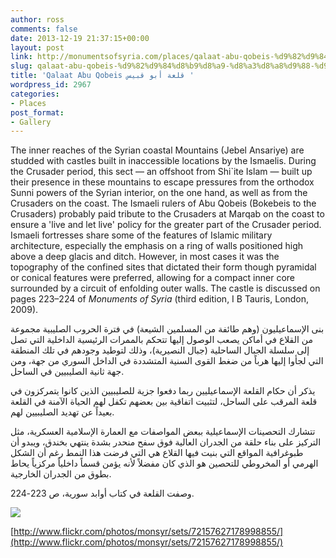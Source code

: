 ```yaml
---
author: ross
comments: false
date: 2013-12-19 21:37:15+00:00
layout: post
link: http://monumentsofsyria.com/places/qalaat-abu-qobeis-%d9%82%d9%84%d8%b9%d8%a9-%d8%a3%d8%a8%d9%88-%d9%82%d8%a8%d9%8a%d8%b3/
slug: qalaat-abu-qobeis-%d9%82%d9%84%d8%b9%d8%a9-%d8%a3%d8%a8%d9%88-%d9%82%d8%a8%d9%8a%d8%b3
title: 'Qalaat Abu Qobeis قلعة أبو قبيس '
wordpress_id: 2967
categories:
- Places
post_format:
- Gallery
---
```


The inner reaches of the Syrian coastal Mountains (Jebel Ansariye) are studded with castles built in inaccessible locations by the Ismaelis. During the Crusader period, this sect — an offshoot from Shi`ite Islam — built up their presence in these mountains to escape pressures from the orthodox Sunni powers of the Syrian interior, on the one hand, as well as from the Crusaders on the coast.
The Ismaeli rulers of Abu Qobeis (Bokebeis to the Crusaders) probably paid tribute to the Crusaders at Marqab on the coast to ensure a 'live and let live' policy for the greater part of the Crusader period.
Ismaeli fortresses share some of the features of Islamic military architecture, especially the emphasis on a ring of walls positioned high above a deep glacis and ditch. However, in most cases it was the topography of the confined sites that dictated their form though pyramidal or conical features were preferred, allowing for a compact inner core surrounded by a circuit of enfolding outer walls.
The castle is discussed on pages 223–224 of _Monuments of Syria_ (third edition, I B Tauris, London, 2009).


بنى الإسماعيليون (وهم طائفة من المسلمين الشيعة) في فترة الحروب الصليبية مجموعة من القلاع في أماكن يصعب الوصول إليها تتحكم بالممرات الرئيسية الداخلية التي تصل إلى سلسلة الجبال الساحلية (جبال النصيرية)، وذلك لتوطيد وجودهم في تلك المنطقة التي لجأوا إليها هرباً من ضغط القوى السنية المتشددة في الداخل السوري من جهة، ومن جهة ثانية الصليبيين في الساحل.




يذكر أن حكام القلعة الإسماعيليين ربما دفعوا جزية للصليبيين الذين كانوا يتمركزون في قلعة المرقب على الساحل، لتثبيت اتفاقية بين بعضهم تكفل لهم الحياة الآمنة في القلعة بعيداً عن تهديد الصليبيين لهم.




تتشارك التحصينات الإسماعيلية ببعض المواصفات مع العمارة الإسلامية العسكرية، مثل التركيز على بناء حلقة من الجدران العالية فوق سفح منحدر بشدة ينتهي بخندق، ويبدو أن طبوغرافية المواقع التي بنيت فيها القلاع هي التي فرضت هذا النمط رغم أن الشكل الهرمي أو المخروطي للتحصين هو الذي كان مفضلاً لأنه يؤمن قسماً داخلياً مركزياً يحاط بطوق من الجدران الخارجية.




وصفت القلعة في كتاب أوابد سورية، ص 223-224.


![](http://monumentsofsyria.com/nextgen-attach_to_post/preview/id--2983)

[http://www.flickr.com/photos/monsyr/sets/72157627178998855/](http://www.flickr.com/photos/monsyr/sets/72157627178998855/)





